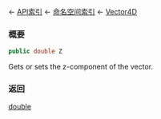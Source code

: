 ← [API索引](Api-Index) ← [命名空间索引](Namespace-Index) ← [Vector4D](VRageMath.Vector4D)

### 概要

```csharp
public double Z
```

Gets or sets the z-component of the vector.

### 返回

[double](https://docs.microsoft.com/en-us/dotnet/api/System.Double?view=netframework-4.6)

